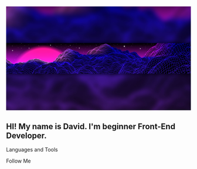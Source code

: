 [![Header](https://github.com/DavidShariev/DavidShariev/blob/master/assets/header.jpg)](https://github.com/DavidShariev/)

## HI! My name is David. I'm beginner Front-End Developer.

Languages and Tools

Follow Me